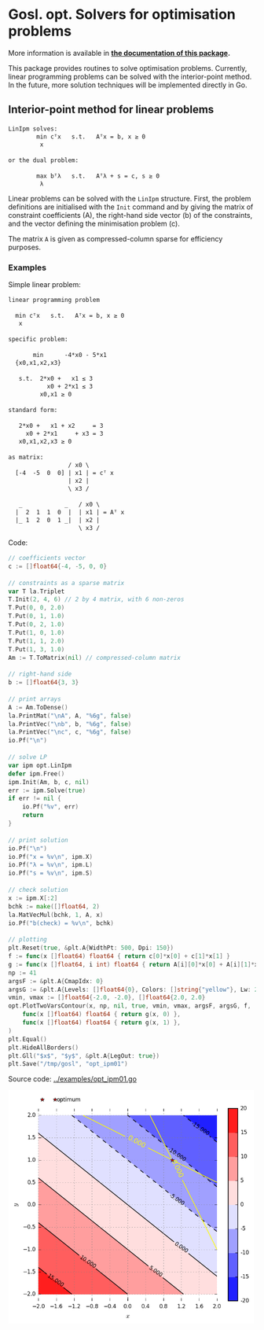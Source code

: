 # Gosl. opt. Solvers for optimisation problems

More information is available in **[the documentation of this package](http://rawgit.com/cpmech/gosl/master/doc/xxopt.html).**

This package provides routines to solve optimisation problems. Currently, linear programming
problems can be solved with the interior-point method. In the future, more solution techniques will
be implemented directly in Go.

## Interior-point method for linear problems

```
LinIpm solves:
        min cᵀx   s.t.   Aᵀx = b, x ≥ 0
         x

or the dual problem:

        max bᵀλ   s.t.   Aᵀλ + s = c, s ≥ 0
         λ
```

Linear problems can be solved with the `LinIpm` structure. First, the problem definitions are
initialised with the `Init` command and by giving the matrix of constraint coefficients (A), the
right-hand side vector (b) of the constraints, and the vector defining the minimisation problem (c).

The matrix `A` is given as compressed-column sparse for efficiency purposes.

### Examples

Simple linear problem:

```
linear programming problem

  min cᵀx   s.t.   Aᵀx = b, x ≥ 0
   x

specific problem:

       min      -4*x0 - 5*x1
  {x0,x1,x2,x3}

   s.t.  2*x0 +   x1 ≤ 3
           x0 + 2*x1 ≤ 3
         x0,x1 ≥ 0

standard form:

   2*x0 +   x1 + x2     = 3
     x0 + 2*x1     + x3 = 3
   x0,x1,x2,x3 ≥ 0

as matrix:
                 / x0 \
  [-4  -5  0  0] | x1 | = cᵀ x
                 | x2 |
                 \ x3 /

   _            _   / x0 \
  |  2  1  1  0  |  | x1 | = Aᵀ x
  |_ 1  2  0  1 _|  | x2 |
                    \ x3 /

```

Code:
```go
// coefficients vector
c := []float64{-4, -5, 0, 0}

// constraints as a sparse matrix
var T la.Triplet
T.Init(2, 4, 6) // 2 by 4 matrix, with 6 non-zeros
T.Put(0, 0, 2.0)
T.Put(0, 1, 1.0)
T.Put(0, 2, 1.0)
T.Put(1, 0, 1.0)
T.Put(1, 1, 2.0)
T.Put(1, 3, 1.0)
Am := T.ToMatrix(nil) // compressed-column matrix

// right-hand side
b := []float64{3, 3}

// print arrays
A := Am.ToDense()
la.PrintMat("\nA", A, "%6g", false)
la.PrintVec("\nb", b, "%6g", false)
la.PrintVec("\nc", c, "%6g", false)
io.Pf("\n")

// solve LP
var ipm opt.LinIpm
defer ipm.Free()
ipm.Init(Am, b, c, nil)
err := ipm.Solve(true)
if err != nil {
    io.Pf("%v", err)
    return
}

// print solution
io.Pf("\n")
io.Pf("x = %v\n", ipm.X)
io.Pf("λ = %v\n", ipm.L)
io.Pf("s = %v\n", ipm.S)

// check solution
x := ipm.X[:2]
bchk := make([]float64, 2)
la.MatVecMul(bchk, 1, A, x)
io.Pf("b(check) = %v\n", bchk)

// plotting
plt.Reset(true, &plt.A{WidthPt: 500, Dpi: 150})
f := func(x []float64) float64 { return c[0]*x[0] + c[1]*x[1] }
g := func(x []float64, i int) float64 { return A[i][0]*x[0] + A[i][1]*x[1] - b[i] }
np := 41
argsF := &plt.A{CmapIdx: 0}
argsG := &plt.A{Levels: []float64{0}, Colors: []string{"yellow"}, Lw: 2, Fsz: 10}
vmin, vmax := []float64{-2.0, -2.0}, []float64{2.0, 2.0}
opt.PlotTwoVarsContour(x, np, nil, true, vmin, vmax, argsF, argsG, f,
    func(x []float64) float64 { return g(x, 0) },
    func(x []float64) float64 { return g(x, 1) },
)
plt.Equal()
plt.HideAllBorders()
plt.Gll("$x$", "$y$", &plt.A{LegOut: true})
plt.Save("/tmp/gosl", "opt_ipm01")
```

Source code: <a href="../examples/opt_ipm01.go">../examples/opt_ipm01.go</a>

<div id="container">
<p><img src="../examples/figs/opt_ipm01.png" width="500"></p>
</div>
